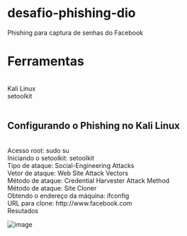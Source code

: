 # desafio-phishing-dio
Phishing para captura de senhas do Facebook

<h1>Ferramentas</h1> <br>
Kali Linux <br>
setoolkit <br><br>
<h2>Configurando o Phishing no Kali Linux</h2> <br>
Acesso root: sudo su <br>
Iniciando o setoolkit: setoolkit <br>
Tipo de ataque: Social-Engineering Attacks <br>
Vetor de ataque: Web Site Attack Vectors <br>
Método de ataque: Credential Harvester Attack Method <br>
Método de ataque: Site Cloner <br>
Obtendo o endereço da máquina: ifconfig <br>
URL para clone: http://www.facebook.com <br>
Resutados <br>

![image](https://user-images.githubusercontent.com/88120332/206761008-fb867548-9c58-406e-aa08-2b1257903834.png)

